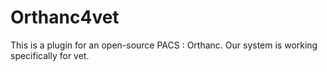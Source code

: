 # Orthanc4vet
This is a plugin for an open-source PACS : Orthanc. 
Our system is working specifically for vet. 
